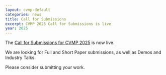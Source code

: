 ```yaml
---
layout: cvmp-default
categories: news
title: Call for Submissions
excerpt: CVMP 2025 Call for Submissions is live
year: 2025
---
```


The [Call for Submissions for CVMP 2025]({{site.baseurl}}/2025/call-for-submissions/) is now live.

We are looking for Full and Short Paper submissions, as well as Demos and Industry Talks.

Please consider submitting your work.
